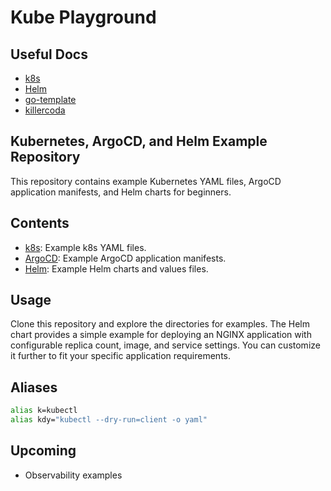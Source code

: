 # Kube Playground

## Useful Docs

- [k8s](https://kubernetes.io/docs/home/)
- [Helm](https://helm.sh/docs/intro/using_helm/)
- [go-template](https://developer.hashicorp.com/nomad/tutorials/templates/go-template-syntax)
- [killercoda](https://killercoda.com/login)
## Kubernetes, ArgoCD, and Helm Example Repository

This repository contains example Kubernetes YAML files, ArgoCD application manifests, and Helm charts for beginners.

## Contents

- [k8s](./k8s/README.md): Example k8s YAML files.
- [ArgoCD](./ArgoCD/README.md): Example ArgoCD application manifests.
- [Helm](./Helm/README.md): Example Helm charts and values files.

## Usage

Clone this repository and explore the directories for examples.
The Helm chart provides a simple example for deploying an NGINX application with configurable replica count, image, and service settings. You can customize it further to fit your specific application requirements.

## Aliases

```BASH
alias k=kubectl
alias kdy="kubectl --dry-run=client -o yaml"
```

## Upcoming

- Observability examples
